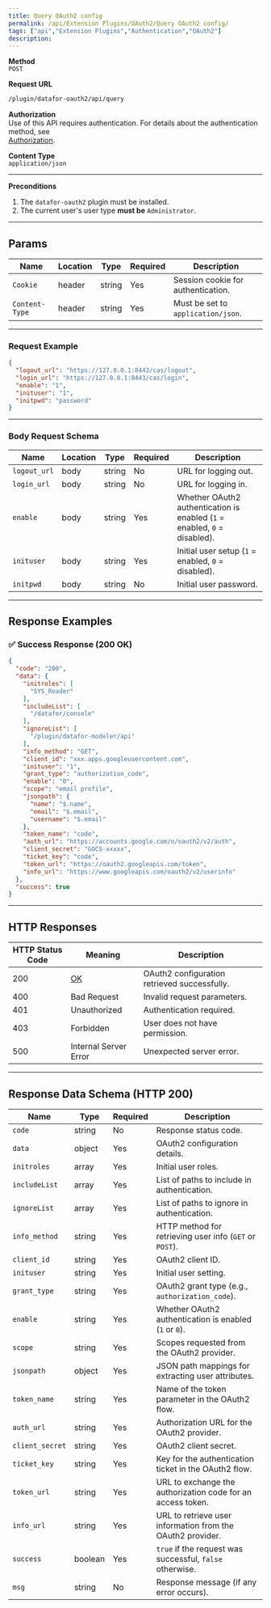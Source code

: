 ```yaml
---
title: Query OAuth2 config
permalink: /api/Extension Plugins/OAuth2/Query OAuth2 config/
tags: ["api","Extension Plugins","Authentication","OAuth2"]
description:
---
```


**Method**  
`POST`

**Request URL**
```html
/plugin/datafor-oauth2/api/query
```

**Authorization**  
Use of this API requires authentication. For details about the authentication method, see  
[Authorization](/api/index/#_5-authentication-security).

**Content Type**  
`application/json`

---

**Preconditions**
1. The `datafor-oauth2` plugin must be installed.
2. The current user's user type **must be** `Administrator`.

---

## **Params**

| Name          | Location | Type    | Required | Description |
|--------------|----------|---------|----------|-------------|
| `Cookie`     | header   | string  | Yes      | Session cookie for authentication. |
| `Content-Type` | header | string  | Yes      | Must be set to `application/json`. |

---

### **Request Example**

```json
{
  "logout_url": "https://127.0.0.1:8443/cas/logout",
  "login_url": "https://127.0.0.1:8443/cas/login",
  "enable": "1",
  "inituser": "1",
  "initpwd": "password"
}
```

---

### **Body Request Schema**

| Name          | Location | Type    | Required | Description |
|--------------|----------|---------|----------|-------------|
| `logout_url` | body     | string  | No       | URL for logging out. |
| `login_url`  | body     | string  | No       | URL for logging in. |
| `enable`     | body     | string  | Yes      | Whether OAuth2 authentication is enabled (`1` = enabled, `0` = disabled). |
| `inituser`   | body     | string  | Yes      | Initial user setup (`1` = enabled, `0` = disabled). |
| `initpwd`    | body     | string  | No       | Initial user password. |

---

## **Response Examples**

### ✅ Success Response (200 OK)
```json
{
  "code": "200",
  "data": {
    "initroles": [
      "SYS_Reader"
    ],
    "includeList": [
      "/datafor/console"
    ],
    "ignoreList": [
      "/plugin/datafor-modeler/api"
    ],
    "info_method": "GET",
    "client_id": "xxx.apps.googleusercontent.com",
    "inituser": "1",
    "grant_type": "authorization_code",
    "enable": "0",
    "scope": "email profile",
    "jsonpath": {
      "name": "$.name",
      "email": "$.email",
      "username": "$.email"
    },
    "token_name": "code",
    "auth_url": "https://accounts.google.com/o/oauth2/v2/auth",
    "client_secret": "GOCS-xxxxx",
    "ticket_key": "code",
    "token_url": "https://oauth2.googleapis.com/token",
    "info_url": "https://www.googleapis.com/oauth2/v2/userinfo"
  },
  "success": true
}
```

---

## **HTTP Responses**

| HTTP Status Code | Meaning                                                 | Description |
|------------------|---------------------------------------------------------|-------------|
| 200              | [OK](https://tools.ietf.org/html/rfc7231#section-6.3.1) | OAuth2 configuration retrieved successfully. |
| 400              | Bad Request                                             | Invalid request parameters. |
| 401              | Unauthorized                                            | Authentication required. |
| 403              | Forbidden                                               | User does not have permission. |
| 500              | Internal Server Error                                   | Unexpected server error. |

---

## **Response Data Schema (HTTP 200)**

| Name             | Type    | Required | Description |
|-----------------|---------|----------|-------------|
| `code`          | string  | No       | Response status code. |
| `data`          | object  | Yes      | OAuth2 configuration details. |
| `initroles`     | array   | Yes      | Initial user roles. |
| `includeList`   | array   | Yes      | List of paths to include in authentication. |
| `ignoreList`    | array   | Yes      | List of paths to ignore in authentication. |
| `info_method`   | string  | Yes      | HTTP method for retrieving user info (`GET` or `POST`). |
| `client_id`     | string  | Yes      | OAuth2 client ID. |
| `inituser`      | string  | Yes      | Initial user setting. |
| `grant_type`    | string  | Yes      | OAuth2 grant type (e.g., `authorization_code`). |
| `enable`        | string  | Yes      | Whether OAuth2 authentication is enabled (`1` or `0`). |
| `scope`         | string  | Yes      | Scopes requested from the OAuth2 provider. |
| `jsonpath`      | object  | Yes      | JSON path mappings for extracting user attributes. |
| `token_name`    | string  | Yes      | Name of the token parameter in the OAuth2 flow. |
| `auth_url`      | string  | Yes      | Authorization URL for the OAuth2 provider. |
| `client_secret` | string  | Yes      | OAuth2 client secret. |
| `ticket_key`    | string  | Yes      | Key for the authentication ticket in the OAuth2 flow. |
| `token_url`     | string  | Yes      | URL to exchange the authorization code for an access token. |
| `info_url`      | string  | Yes      | URL to retrieve user information from the OAuth2 provider. |
| `success`       | boolean | Yes      | `true` if the request was successful, `false` otherwise. |
| `msg`           | string  | No       | Response message (if any error occurs). |